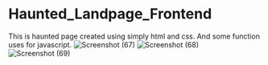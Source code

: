 # Haunted_Landpage_Frontend
This is haunted page created using simply html and css. And some function uses for javascript. 
![Screenshot (67)](https://user-images.githubusercontent.com/123864464/216034867-ab48657c-0df3-4f1e-8a51-f3f76bd771ff.png)
![Screenshot (68)](https://user-images.githubusercontent.com/123864464/216034873-65f7e401-6a83-4f9c-a2cf-35300894e581.png)
![Screenshot (69)](https://user-images.githubusercontent.com/123864464/216034878-5da9d4fa-c093-475a-a3e1-2c387d6bee7c.png)

